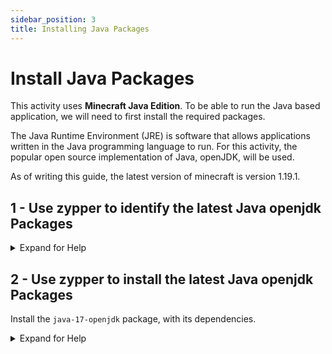 ```yaml
---
sidebar_position: 3
title: Installing Java Packages
---
```


# Install Java Packages

This activity uses **Minecraft Java Edition**. To be able to run the Java based application, we will need to first install the required packages.

The Java Runtime Environment (JRE) is software that allows applications written in the Java programming language to run. For this activity, the popular open source implementation of Java, openJDK, will be used.

As of writing this guide, the latest version of minecraft is version 1.19.1.

## 1 - Use zypper to identify the latest Java openjdk Packages

<details markdown="1">
  <summary>Expand for Help</summary>

```
# zypper se java-*-openjdk
```

<!-- TODO
Link to Topic, Package Mangagement in openSUSE.
-->

:::note

As of this writing, the latest package version was the `java-17-openjdk` package.

:::

</details>

## 2 - Use zypper to install the latest Java openjdk Packages 

Install the `java-17-openjdk` package, with its dependencies.

<details>
  <summary>Expand for Help</summary>

```
# zypper in java-17-openjdk
# java --version
```
:::note

The zypper package manager, like other linux package managers, will automatically resolve package dependencies, based on the repositories that are enabled on the system. 

To see more information about the package, you can run `zypper info <package>`.

:::


<!-- TODO
Link to Topic, Package Mangagement in openSUSE.
-->

---
</details>